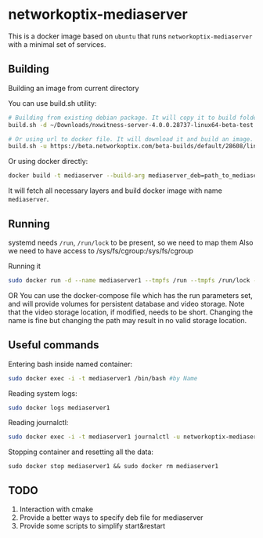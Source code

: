 # networkoptix-mediaserver #

This is a docker image based on `ubuntu` that runs `networkoptix-mediaserver` with a minimal set of services.

## Building ##

Building an image from current directory

You can use build.sh utility:

```bash
# Building from existing debian package. It will copy it to build folder and build an image.
build.sh -d ~/Downloads/nxwitness-server-4.0.0.28737-linux64-beta-test.deb

# Or using url to docker file. It will download it and build an image.
build.sh -u https://beta.networkoptix.com/beta-builds/default/28608/linux/nxwitness-server-4.0.0.28608-linux64-beta-prod.deb
```

Or using docker directly:

```bash
docker build -t mediaserver --build-arg mediaserver_deb=path_to_mediaserver.deb .
```

It will fetch all necessary layers and build docker image with name `mediaserver`.

## Running ##

systemd needs `/run`, `/run/lock` to be present, so we need to map them
Also we need to have access to /sys/fs/cgroup:/sys/fs/cgroup

Running it
```bash
sudo docker run -d --name mediaserver1 --tmpfs /run --tmpfs /run/lock -v /sys/fs/cgroup:/sys/fs/cgroup:ro -t mediaserver
```
OR
You can use the docker-compose file which has the run parameters set, and will provide volumes for persistent database and video storage.
Note that the video storage location, if modified, needs to be short. Changing the name is fine but changing the path may result in no valid storage location.

## Useful commands ##

Entering bash inside named container:
```bash
sudo docker exec -i -t mediaserver1 /bin/bash #by Name
```

Reading system logs:

```bash
sudo docker logs mediaserver1
```

Reading journalctl:

```bash
sudo docker exec -i -t mediaserver1 journalctl -u networkoptix-mediaserver
```

Stopping container and resetting all the data:

```
sudo docker stop mediaserver1 && sudo docker rm mediaserver1
```

## TODO ##

1. Interaction with cmake
2. Provide a better ways to specify deb file for mediaserver
3. Provide some scripts to simplify start&restart
